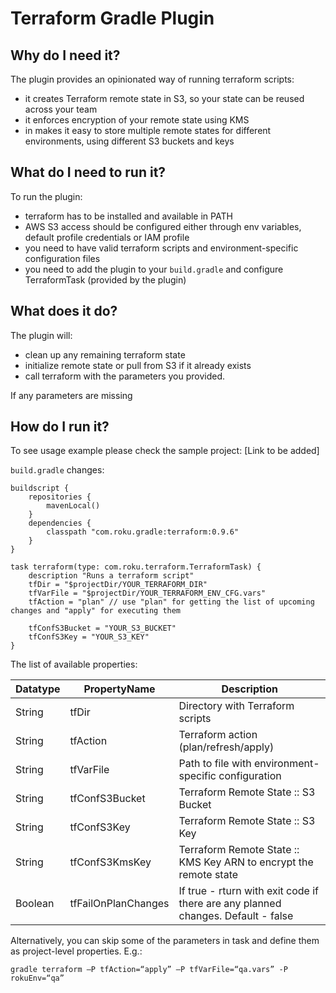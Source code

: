 # Terraform Gradle Plugin

## Why do I need it? 

The plugin provides an opinionated way of running terraform scripts:
* it creates Terraform remote state in S3, so your state can be reused across your team
* it enforces encryption of your remote state using KMS
* in makes it easy to store multiple remote states for different environments, using different S3 buckets and keys

## What do I need to run it?

To run the plugin:
* terraform has to be installed and available in PATH
* AWS S3 access should be configured either through env variables, default profile credentials or IAM profile
* you need to have valid terraform scripts and environment-specific configuration files
* you need to add the plugin to your `build.gradle` and configure TerraformTask (provided by the plugin)

## What does it do?

The plugin will:
* clean up any remaining terraform state
* initialize remote state or pull from S3 if it already exists
* call terraform with the parameters you provided.

If any parameters are missing

## How do I run it?

To see usage example please check the sample project: [Link to be added]

`build.gradle` changes:

```
buildscript {
    repositories {
        mavenLocal()
    }
    dependencies {
        classpath "com.roku.gradle:terraform:0.9.6"
    }
}

task terraform(type: com.roku.terraform.TerraformTask) {
    description "Runs a terraform script"
    tfDir = "$projectDir/YOUR_TERRAFORM_DIR"
    tfVarFile = "$projectDir/YOUR_TERRAFORM_ENV_CFG.vars"
    tfAction = "plan" // use "plan" for getting the list of upcoming changes and "apply" for executing them

    tfConfS3Bucket = "YOUR_S3_BUCKET"
    tfConfS3Key = "YOUR_S3_KEY"
}   

```

The list of available properties:

|Datatype   |PropertyName           |Description|
|---        |---                    |---|
|String     |tfDir                  |Directory with Terraform scripts |
|String     |tfAction               |Terraform action (plan/refresh/apply)   |
|String     |tfVarFile              |Path to file with environment-specific configuration   |
|String     |tfConfS3Bucket         |Terraform Remote State :: S3 Bucket  |
|String     |tfConfS3Key            |Terraform Remote State :: S3 Key   |
|String     |tfConfS3KmsKey         |Terraform Remote State :: KMS Key ARN to encrypt the remote state   |
|Boolean    |tfFailOnPlanChanges    |If true - rturn with exit code if there are any planned changes. Default - false  |
     
Alternatively, you can skip some of the parameters in task and define them as project-level properties. E.g.:

```
gradle terraform –P tfAction=“apply” –P tfVarFile=“qa.vars” -P rokuEnv=“qa”
```